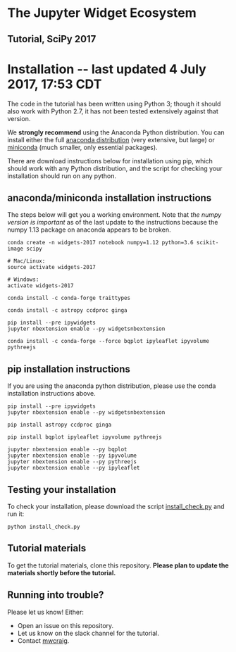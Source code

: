 # The Jupyter Widget Ecosystem

## Tutorial, SciPy 2017

# Installation -- last updated 4 July 2017, 17:53 CDT

The code in the tutorial has been written using Python 3; though it should also work with Python 2.7, it has not been tested extensively against that version.

We **strongly recommend** using the Anaconda Python distribution. You can install either the full [anaconda distribution](https://www.continuum.io/downloads) (very extensive, but large) or [miniconda](https://conda.io/miniconda.html) (much smaller, only essential packages).

There are download instructions below for installation using pip, which should work with any Python distribution, and the script for checking your installation should run on any python.

## anaconda/miniconda installation instructions

The steps below will get you a working environment. Note that *the numpy version is important* as of the last update to the instructions because the numpy 1.13 package on anaconda appears to be broken.

```
conda create -n widgets-2017 notebook numpy=1.12 python=3.6 scikit-image scipy

# Mac/Linux:
source activate widgets-2017

# Windows:
activate widgets-2017

conda install -c conda-forge traittypes

conda install -c astropy ccdproc ginga

pip install --pre ipywidgets
jupyter nbextension enable --py widgetsnbextension

conda install -c conda-forge --force bqplot ipyleaflet ipyvolume pythreejs
```

## pip installation instructions

If you are using the anaconda python distribution, please use the conda installation instructions above.

```
pip install --pre ipywidgets
jupyter nbextension enable --py widgetsnbextension

pip install astropy ccdproc ginga

pip install bqplot ipyleaflet ipyvolume pythreejs

jupyter nbextension enable --py bqplot
jupyter nbextension enable --py ipyvolume
jupyter nbextension enable --py pythreejs
jupyter nbextension enable --py ipyleaflet
```

## Testing your installation

To check your installation, please download the script [install_check.py](https://raw.githubusercontent.com/mwcraig/scipy2017-jupyter-widgets-tutorial/master/install_check.py) and run it:

```
python install_check.py
```

## Tutorial materials

To get the tutorial materials, clone this repository. **Please plan to update the materials shortly before the tutorial.**

## Running into trouble?

Please let us know! Either:

+ Open an issue on this repository.
+ Let us know on the slack channel for the tutorial.
+ Contact [mwcraig](https://github.com/mwcraig).



